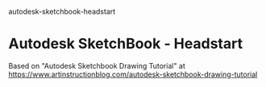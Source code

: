 autodesk-sketchbook-headstart
# Autodesk SketchBook - Headstart

Based on "Autodesk Sketchbook Drawing Tutorial" at https://www.artinstructionblog.com/autodesk-sketchbook-drawing-tutorial

